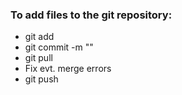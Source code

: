 ### To add files to the git repository:
* git add <files>
* git commit -m "<message>"
* git pull
* Fix evt. merge errors
* git push